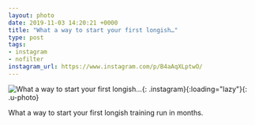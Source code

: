 ```yaml
---
layout: photo
date: 2019-11-03 14:20:21 +0000
title: "What a way to start your first longish…"
type: post
tags:
- instagram
- nofilter
instagram_url: https://www.instagram.com/p/B4aAqXLptwO/
---
```


![What a way to start your first longish…](https://gonefora.run/img/B4aAqXLptwO.jpg){: .instagram}{:loading="lazy"}{: .u-photo}

What a way to start your first longish training run in months.
